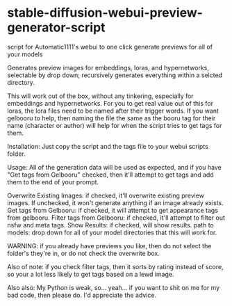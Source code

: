 # stable-diffusion-webui-preview-generator-script
script for Automatic1111's webui to one click generate previews for all of your models

Generates preview images for embeddings, loras, and hypernetworks, selectable by drop down; recursively generates everything within a selcted directory.

This will work out of the box, without any tinkering, especially for embeddings and hypernetworks. For you to get real value out of this for loras, the lora files need to be named after their trigger words. If you want gelbooru to help, then naming the file the same as the booru tag for their name (character or author) will help for when the script tries to get tags for them.

Installation: Just copy the script and the tags file to your webui scripts folder.

Usage:
All of the generation data will be used as expected, and if you have "Get tags from Gelbooru" checked, then it'll attempt to get tags and add them to the end of your prompt.

Overwrite Existing Images: if checked, it'll overwrite existing preview images. If unchecked, it won't generate anything if an image already exists.
Get tags from Gelbooru: if checked, it will attempt to get appearance tags from gelbooru.
Filter tags from Gelbooru: if checked, it'll attempt to filter out nsfw and meta tags.
Show Results: if checked, will show results.
path to models: drop down for all of your model directories that this will work for.

WARNING: if you already have previews you like, then do not select the folder's they're in, or do not check the overwrite box.

Also of note: if you check filter tags, then it sorts by rating instead of score, so your a lot less likely to get tags based on a lewd image.

Also also: My Python is weak, so... yeah... if you want to shit on me for my bad code, then please do. I'd appreciate the advice.
